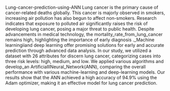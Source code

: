 Lung-cancer-prediction-using-ANN
Lung cancer is the primary cause of cancer-related deaths globally. This cancer is majorly observed  in smokers, increasing air pollution has also begun to affect non-smokers. Research indicates that exposure to polluted air significantly raises the risk of developing lung cancer, posing a major threat to public health. Despite advancements in medical technology, the mortality_rate_from_lung_cancer remains high, highlighting the importance of early diagnosis ._Machine learningiiand deep learning offer promising solutions for early and accurate prediction through advanced data analysis. In our study, we utilized a dataset with 26 attributes for discern lung cancer, categorizing cases into three risk levels: high, medium, and low. We applied various algorithms and develop_an ArtificialllNeural_Network(ANN), comparing the overall  performance with various machine-learning and deep-learning models. Our results show that the ANN achieved a high accuracy of 94.9% using the Adam optimizer, making it an effective model for lung cancer prediction.
